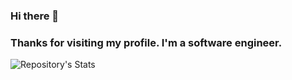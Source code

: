 ### Hi there 👋
### Thanks for visiting my profile. I'm a software engineer.
![Repository's Stats](https://github-readme-stats.vercel.app/api/top-langs/?username=talemul&theme=chartreuse-dark)

<!--
**talemul/talemul** is a ✨ _special_ ✨ repository because its `README.md` (this file) appears on your GitHub profile.

Here are some ideas to get you started:

- 🔭 I’m currently working on ...
- 🌱 I’m currently learning ...
- 👯 I’m looking to collaborate on ...
- 🤔 I’m looking for help with ...
- 💬 Ask me about ...
- 📫 How to reach me: ...
- 😄 Pronouns: ...
- ⚡ Fun fact: ...
-->
